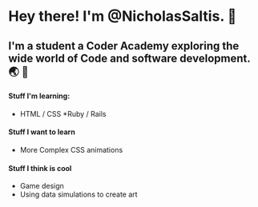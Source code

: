 # **Hey there! I'm @NicholasSaltis.** :wave:

## I'm a student a Coder Academy exploring the wide world of Code and software development. :earth_asia: :compass:
#### **Stuff I'm learning:**
* HTML / CSS
*Ruby / Rails

#### **Stuff I want to learn**
* More Complex CSS animations

#### **Stuff I think is cool**
* Game design
* Using data simulations to create art



